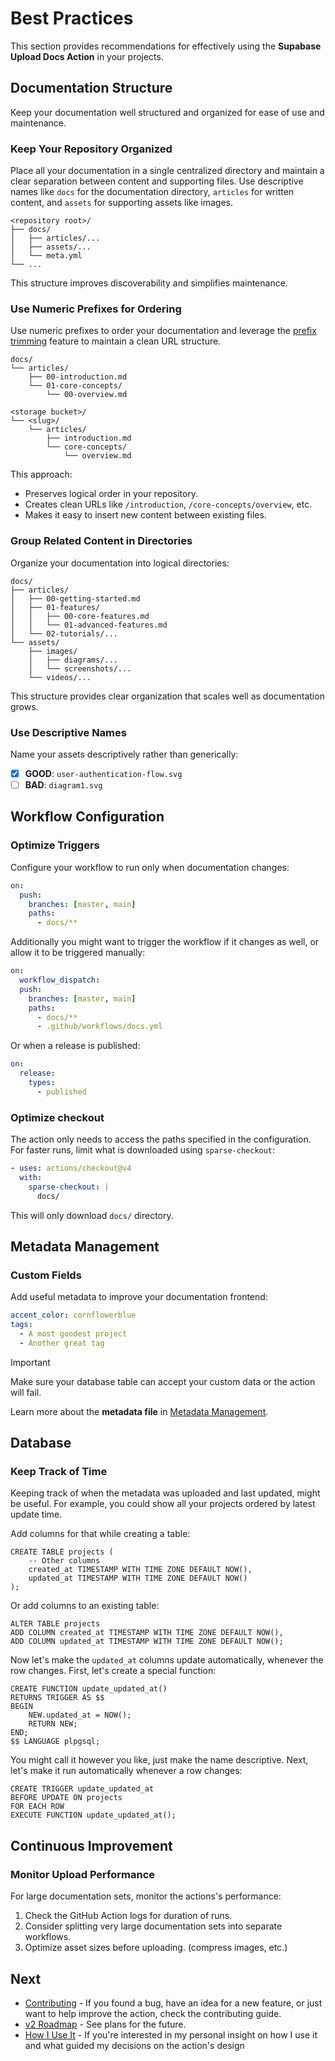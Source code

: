 # Best Practices

This section provides recommendations for effectively using the **Supabase
Upload Docs Action** in your projects.

## Documentation Structure

Keep your documentation well structured and organized for ease of use and
maintenance.

### Keep Your Repository Organized

Place all your documentation in a single centralized directory and maintain a
clear separation between content and supporting files. Use descriptive names
like `docs` for the documentation directory, `articles` for written content, and
`assets` for supporting assets like images.

```tree title=Example Structure
<repository root>/
├── docs/
│   ├── articles/...
│   ├── assets/...
│   └── meta.yml
└── ...
```

This structure improves discoverability and simplifies maintenance.

### Use Numeric Prefixes for Ordering

Use numeric prefixes to order your documentation and leverage the
[prefix trimming](./03-configuration.md#trim-prefixes) feature to maintain a
clean URL structure.

```tree title=Example Repository Structure
docs/
└── articles/
    ├── 00-introduction.md
    └── 01-core-concepts/
        └── 00-overview.md
```

```tree title=Resulting Storage Bucket Structure
<storage bucket>/
└── <slug>/
    └── articles/
        ├── introduction.md
        └── core-concepts/
            └── overview.md
```

This approach:

- Preserves logical order in your repository.
- Creates clean URLs like `/introduction`, `/core-concepts/overview`, etc.
- Makes it easy to insert new content between existing files.

### Group Related Content in Directories

Organize your documentation into logical directories:

```tree title=Example Structure
docs/
├── articles/
│   ├── 00-getting-started.md
│   ├── 01-features/
│   │   ├── 00-core-features.md
│   │   └── 01-advanced-features.md
│   └── 02-tutorials/...
└── assets/
    ├── images/
    │   ├── diagrams/...
    │   └── screenshots/...
    └── videos/...
```

This structure provides clear organization that scales well as documentation
grows.

### Use Descriptive Names

Name your assets descriptively rather than generically:

- [x] **GOOD**: `user-authentication-flow.svg`
- [ ] **BAD**: `diagram1.svg`

## Workflow Configuration

### Optimize Triggers

Configure your workflow to run only when documentation changes:

```yaml continue|highlight=4-5
on:
  push:
    branches: [master, main]
    paths:
      - docs/**
```

Additionally you might want to trigger the workflow if it changes as well, or
allow it to be triggered manually:

```yaml continue|highlight=2,7
on:
  workflow_dispatch:
  push:
    branches: [master, main]
    paths:
      - docs/**
      - .github/workflows/docs.yml
```

Or when a release is published:

```yaml continue
on:
  release:
    types:
      - published
```

### Optimize checkout

The action only needs to access the paths specified in the configuration. For
faster runs, limit what is downloaded using `sparse-checkout`:

```yaml continue=before,after
- uses: actions/checkout@v4
  with:
    sparse-checkout: |
      docs/
```

This will only download `docs/` directory.

## Metadata Management

### Custom Fields

Add useful metadata to improve your documentation frontend:

```yaml
accent_color: cornflowerblue
tags:
  - A most goodest project
  - Another great tag
```

> [!IMPORTANT]
>
> Make sure your database table can accept your custom data or the action will
> fail.

Learn more about the **metadata file** in
[Metadata Management](./02-core-concepts/02-metadata-management.md#metadata-file).

## Database

### Keep Track of Time

Keeping track of when the metadata was uploaded and last updated, might be
useful. For example, you could show all your projects ordered by latest update
time.

Add columns for that while creating a table:

```pgsql
CREATE TABLE projects (
	-- Other columns
	created_at TIMESTAMP WITH TIME ZONE DEFAULT NOW(),
	updated_at TIMESTAMP WITH TIME ZONE DEFAULT NOW()
);
```

Or add columns to an existing table:

```pgsql
ALTER TABLE projects
ADD COLUMN created_at TIMESTAMP WITH TIME ZONE DEFAULT NOW(),
ADD COLUMN updated_at TIMESTAMP WITH TIME ZONE DEFAULT NOW();
```

Now let's make the `updated_at` columns update automatically, whenever the row
changes. First, let's create a special function:

```pgsql
CREATE FUNCTION update_updated_at()
RETURNS TRIGGER AS $$
BEGIN
	NEW.updated_at = NOW();
	RETURN NEW;
END;
$$ LANGUAGE plpgsql;
```

You might call it however you like, just make the name descriptive. Next, let's
make it run automatically whenever a row changes:

```pgsql
CREATE TRIGGER update_updated_at
BEFORE UPDATE ON projects
FOR EACH ROW
EXECUTE FUNCTION update_updated_at();
```

## Continuous Improvement

### Monitor Upload Performance

For large documentation sets, monitor the actions's performance:

1. Check the GitHub Action logs for duration of runs.
2. Consider splitting very large documentation sets into separate workflows.
3. Optimize asset sizes before uploading. (compress images, etc.)

## Next

- [Contributing](./07-contributing.md) - If you found a bug, have an idea for a
  new feature, or just want to help improve the action, check the contributing
  guide.
- [v2 Roadmap](./08-v2-roadmap.md) - See plans for the future.
- [How I Use It](./08-how-i-use-it.md) - If you're interested in my personal
  insight on how I use it and what guided my decisions on the action's design
